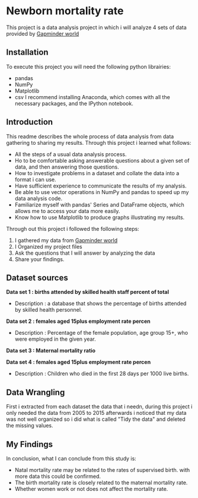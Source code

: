 # Newborn mortality rate
This project is a data analysis project in which i will analyze 4 sets of data provided by [Gapminder world](https://www.gapminder.org/data/)

## Installation
To execute this project you will need the following python librairies:
* pandas
* NumPy
* Matplotlib
* csv
I recommend installing Anaconda, which comes with all the necessary packages, and the IPython notebook.

## Introduction

This readme describes the whole process of data analysis from data gathering to sharing my results. 
Through this project i learned what follows: 
* All the steps of a usual data analysis process.
* Ho to be comfortable asking answerable questions about a given set of data, and then answering those questions.
* How to investigate problems in a dataset and collate the data into a format i can use.
* Have sufficient experience to communicate the results of my analysis.
* Be able to use vector operations in NumPy and pandas to speed up my data analysis code.
* Familiarize myself with pandas' Series and DataFrame objects, which allows me to access your data more easily.
* Know how to use Matplotlib to produce graphs illustrating my results.

Through out this project i followed the following steps: 
1. I gathered my data from [Gapminder world](https://www.gapminder.org/data/)
2. I Organized my project files
3. Ask the questions that I will answer by analyzing the data
4. Share your findings.

 ## Dataset sources
**Data set 1 : births attended by skilled health staff percent of total**
 * Description : a database that shows the percentage of births attended by skilled health personnel.

**Data set 2 : females aged 15plus employment rate percen**
 * Description : Percentage of the female population, age group 15+, who were employed in the given year.
 
**Data set 3 :  Maternal mortality ratio**

**Data set 4 : females aged 15plus employment rate percen**
 * Description : Children who died in the first 28 days per 1000 live births.
 
  ## Data Wrangling
 First i extracted from each dataset the data that i needn, during this project i only needed the data from 2005 to 2015 afterwards i noticed that my data was not well organized so i did what is called "Tidy the data" and deleted the missing values.
 
 ## My Findings
 In conclusion, what I can conclude from this study is: 
 * Natal mortality rate may be related to the rates of supervised birth. with more data this could be confirmed. 
 * The birth mortality rate is closely related to the maternal mortality rate. 
 * Whether women work or not does not affect the mortality rate.
 


 